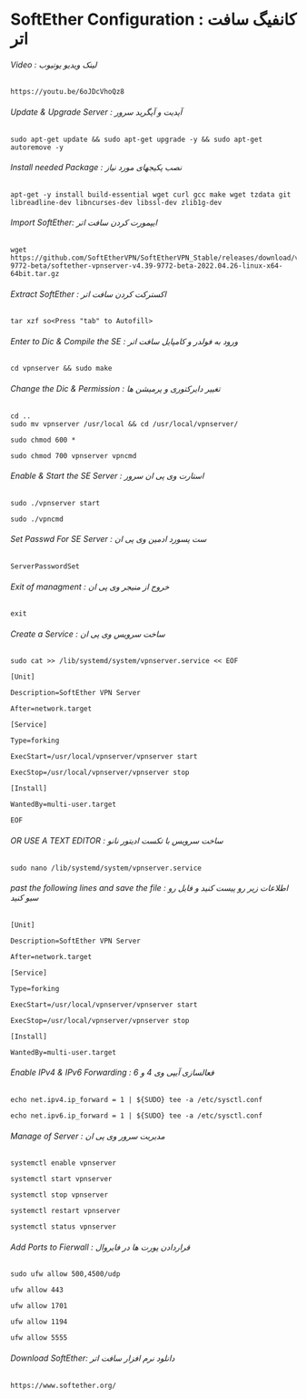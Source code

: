 # SoftEther Configuration : کانفیگ سافت اتر


###### Video : لینک ویدیو یوتیوب
```
https://youtu.be/6oJDcVhoQz8
```


###### Update & Upgrade Server : آپدیت و آپگرید سرور

```
sudo apt-get update && sudo apt-get upgrade -y && sudo apt-get autoremove -y 
```

###### Install needed Package : نصب پکیجهای مورد نیاز

```
apt-get -y install build-essential wget curl gcc make wget tzdata git libreadline-dev libncurses-dev libssl-dev zlib1g-dev
```

###### Import SoftEther: ایپمورت کردن سافت اتر

```
wget https://github.com/SoftEtherVPN/SoftEtherVPN_Stable/releases/download/v4.39-9772-beta/softether-vpnserver-v4.39-9772-beta-2022.04.26-linux-x64-64bit.tar.gz
```

###### Extract SoftEther : اکسترکت کردن سافت اتر

```
tar xzf so<Press "tab" to Autofill>
```

###### Enter to Dic & Compile the SE : ورود به فولدر  و کامپایل سافت اتر

```
cd vpnserver && sudo make
```

###### Change the Dic & Permission : تغییر دایرکتوری و پرمیشن ها
```
cd ..
sudo mv vpnserver /usr/local && cd /usr/local/vpnserver/

sudo chmod 600 *

sudo chmod 700 vpnserver vpncmd
```

###### Enable & Start the SE Server : استارت وی پی ان سرور
```
sudo ./vpnserver start

sudo ./vpncmd
```
###### Set Passwd For SE Server : ست پسورد ادمین وی پی ان

```
ServerPasswordSet
```
###### Exit of managment : خروج از منیجر وی پی ان

```
exit
```


###### Create a Service : ساخت سرویس وی پی ان
```
sudo cat >> /lib/systemd/system/vpnserver.service << EOF

[Unit]

Description=SoftEther VPN Server

After=network.target

[Service]

Type=forking

ExecStart=/usr/local/vpnserver/vpnserver start

ExecStop=/usr/local/vpnserver/vpnserver stop

[Install]

WantedBy=multi-user.target

EOF
```
###### OR USE A TEXT EDITOR : ساخت سرویس با تکست ادیتور نانو
```
sudo nano /lib/systemd/system/vpnserver.service
```
###### past the following lines and save the file : اطلاعات زیر رو پیست کنید و فایل رو سیو کنید
```
[Unit]

Description=SoftEther VPN Server

After=network.target

[Service]

Type=forking

ExecStart=/usr/local/vpnserver/vpnserver start

ExecStop=/usr/local/vpnserver/vpnserver stop

[Install]

WantedBy=multi-user.target
```


###### Enable IPv4 & IPv6 Forwarding : فعالسازی آیپی وی 4 و 6
```
echo net.ipv4.ip_forward = 1 | ${SUDO} tee -a /etc/sysctl.conf

echo net.ipv6.ip_forward = 1 | ${SUDO} tee -a /etc/sysctl.conf
```


###### Manage of Server : مدیریت سرور وی پی ان
```
systemctl enable vpnserver

systemctl start vpnserver

systemctl stop vpnserver

systemctl restart vpnserver

systemctl status vpnserver
```

###### Add Ports to Fierwall : قراردادن پورت ها در فایروال
```
sudo ufw allow 500,4500/udp

ufw allow 443

ufw allow 1701

ufw allow 1194

ufw allow 5555
```


###### Download SoftEther: دانلود نرم افزار سافت اتر

```
https://www.softether.org/
```
